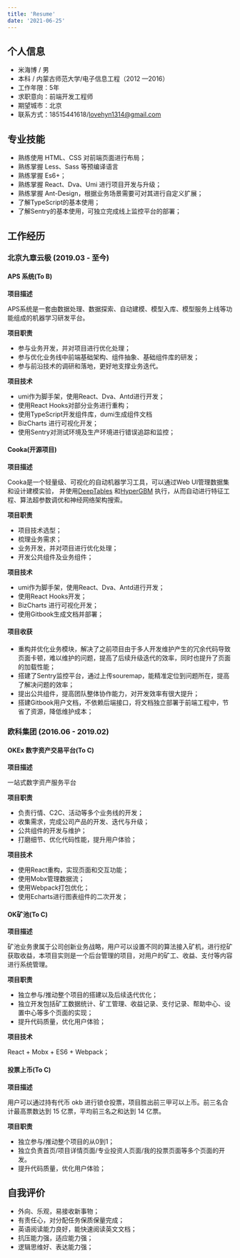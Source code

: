```yaml
---
title: 'Resume'
date: '2021-06-25'
---
```


## 个人信息

- 米海博 / 男
- 本科 / 内蒙古师范大学/电子信息工程（2012 —2016）
- 工作年限：5年
- 求职意向：前端开发工程师
- 期望城市：北京
- 联系方式：18515441618/lovehyn1314@gmail.com

## 专业技能

- 熟练使用 HTML、CSS 对前端页面进行布局；
- 熟练掌握 Less、Sass 等预编译语言
- 熟练掌握 Es6+；
- 熟练掌握 React、Dva、Umi 进行项目开发与升级；
- 熟练掌握 Ant-Design，根据业务场景需要可对其进行自定义扩展；
- 了解TypeScript的基本使用；
- 了解Sentry的基本使用，可独立完成线上监控平台的部署；

## 工作经历

### 北京九章云极 (2019.03 - 至今)

#### APS 系统(To B)

**项目描述**

APS系统是一套由数据处理、数据探索、自动建模、模型入库、模型服务上线等功能组成的机器学习研发平台。

**项目职责**

- 参与业务开发，并对项目进行优化处理；
- 参与优化业务线中前端基础架构、组件抽象、基础组件库的研发；
- 参与前沿技术的调研和落地，更好地支撑业务迭代。

**项目技术**

- umi作为脚手架，使用React、Dva、Antd进行开发；
- 使用React Hooks对部分业务进行重构；
- 使用TypeScript开发组件库，dumi生成组件文档
- BizCharts 进行可视化开发；
- 使用Sentry对测试环境及生产环境进行错误追踪和监控；

#### Cooka(开源项目)

**项目描述**

Cooka是一个轻量级、可视化的自动机器学习工具，可以通过Web UI管理数据集和设计建模实验， 并使用[DeepTables](https://github.com/DataCanvasIO/DeepTables) 和[HyperGBM](https://github.com/DataCanvasIO/HyperGBM) 执行，从而自动进行特征工程、算法超参数调优和神经网络架构搜索。

**项目职责**

- 项目技术选型；
- 梳理业务需求；
- 业务开发，并对项目进行优化处理；
- 开发公共组件及业务组件；

**项目技术**

- umi作为脚手架，使用React、Dva、Antd进行开发；
- 使用React Hooks开发；
- BizCharts 进行可视化开发；
- 使用Gitbook生成文档并部署；

#### 项目收获

- 重构并优化业务模块，解决了之前项目由于多人开发维护产生的冗余代码导致页面卡顿，难以维护的问题，提高了后续升级迭代的效率，同时也提升了页面的加载性能；
- 搭建了Sentry监控平台，通过上传souremap，能精准定位到问题所在，提高了解决问题的效率；
- 提出公共组件，提高团队整体协作能力，对开发效率有很大提升；
- 搭建Gitbook用户文档，不依赖后端接口，将文档独立部署于前端工程中，节省了资源，降低维护成本；

### 欧科集团 (2016.06 - 2019.02)

#### OKEx 数字资产交易平台(To C)

**项目描述**

一站式数字资产服务平台

**项目职责**

- 负责行情、C2C、活动等多个业务线的开发；
- 收集需求，完成公司产品的开发、迭代与升级；
- 公共组件的开发与维护；
- 打磨细节、优化代码性能，提升用户体验；

**项目技术**

- 使用React重构，实现页面和交互功能；
- 使用Mobx管理数据流；
- 使用Webpack打包优化；
- 使用Echarts进行图表组件的二次开发；

#### OK矿池(To C)

**项目描述**

矿池业务隶属于公司创新业务战略，用户可以设置不同的算法接入矿机，进行挖矿获取收益，本项目实则是一个后台管理的项目，对用户的矿工、收益、支付等内容进行系统管理。

**项目职责**

- 独立参与/推动整个项目的搭建以及后续迭代优化；
- 独立开发包括矿工数据统计、矿工管理、收益记录、支付记录、帮助中心、设置中心等多个页面的实现；
- 提升代码质量，优化用户体验；

**项目技术**

React + Mobx + ES6 + Webpack；

#### 投票上币(To C)

**项目描述**

用户可以通过持有代币 okb 进行锁仓投票，项目胜出前三甲可以上币。前三名合计最高票数达到 15 亿票，平均前三名之和达到 14 亿票。

**项目职责**

- 独立参与/推动整个项目的从0到1；
- 独立负责首页/项目详情页面/专业投资人页面/我的投票页面等多个页面的开发。
- 提升代码质量，优化用户体验；

## 自我评价

- 外向、乐观，易接收新事物；
- 有责任心，对分配任务保质保量完成；
- 英语阅读能力良好，能快速阅读英文文档；
- 抗压能力强，适应能力强；
- 逻辑思维好、表达能力强；
